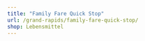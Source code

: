 ```yaml
---
title: "Family Fare Quick Stop"
url: /grand-rapids/family-fare-quick-stop/
shop: Lebensmittel
---
```


